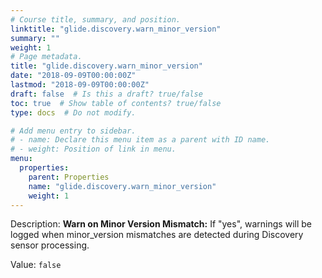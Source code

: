 ```yaml
---
# Course title, summary, and position.
linktitle: "glide.discovery.warn_minor_version"
summary: ""
weight: 1
# Page metadata.
title: "glide.discovery.warn_minor_version"
date: "2018-09-09T00:00:00Z"
lastmod: "2018-09-09T00:00:00Z"
draft: false  # Is this a draft? true/false
toc: true  # Show table of contents? true/false
type: docs  # Do not modify.

# Add menu entry to sidebar.
# - name: Declare this menu item as a parent with ID name.
# - weight: Position of link in menu.
menu:
  properties:
    parent: Properties
    name: "glide.discovery.warn_minor_version"
    weight: 1
---
```


Description: <b>Warn on Minor Version Mismatch:</b> If "yes", warnings will be logged when minor_version mismatches are detected during Discovery sensor processing.


Value: `false`